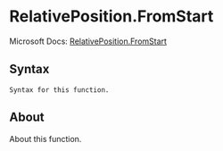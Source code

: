 ---
---

# RelativePosition.FromStart

Microsoft Docs: [RelativePosition.FromStart](https://docs.microsoft.com/en-us/powerquery-m/relativeposition-fromstart)

## Syntax

```
Syntax for this function.
```

## About

About this function.

